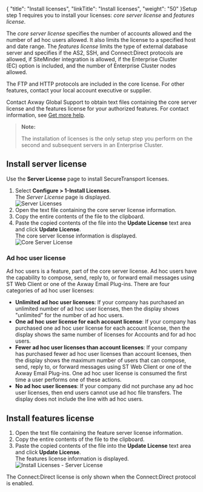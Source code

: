 {
    "title": "Install licenses",
    "linkTitle": "Install licenses",
    "weight": "50"
}Setup step 1 requires you to install your licenses: *core server license* and *features license*.

The *core server license* specifies the number of accounts allowed and the number of ad hoc users allowed. It also limits the license to a specified host and date range. The *features license* limits the type of external database server and specifies if the AS2, SSH, and Connect:Direct protocols are allowed, if SiteMinder integration is allowed, if the Enterprise Cluster (EC) option is included, and the number of Enterprise Cluster nodes allowed.

The FTP and HTTP protocols are included in the core license. For other features, contact your local account executive or supplier.

Contact <span class="mc-variable axway_variables.Company_Name variable">Axway</span> Global Support to obtain text files containing the core server license and the features license for your authorized features. For contact information, see <a href="" class="MCXref xref">Get more help</a>.

> **Note:**
>
> The installation of licenses is the only setup step you perform on the second and subsequent servers in an Enterprise Cluster.

## Install server license

Use the **Server License** page to install <span class="mc-variable axway_variables.Component_Short_Name variable">SecureTransport</span> licenses.

1.  Select **Configure > 1-Install Licenses**.  
    The *Server License* page is displayed.  
    <img src="/Images/SecureTransport/server_licenses.PNG" class="maxWidth" alt="Server Licenses" />
2.  Open the text file containing the core server license information.
3.  Copy the entire contents of the file to the clipboard.
4.  Paste the copied contents of the file into the **Update License** text area and click **Update License**.  
    The core server license information is displayed.  
    <img src="/Images/SecureTransport/core_server_license.PNG" class="maxWidth" alt="Core Server License" />

### Ad hoc user license

Ad hoc users is a feature, part of the core server license. Ad hoc users have the capability to compose, send, reply to, or forward email messages using ST Web Client or one of the <span class="mc-variable axway_variables.Company_Name variable">Axway</span> Email Plug-ins. There are four categories of ad hoc user licenses:

-   **Unlimited ad hoc user licenses**: If your company has purchased an unlimited number of ad hoc user licenses, then the display shows "unlimited" for the number of ad hoc users.
-   **One ad hoc user license for each account license**: If your company has purchased one ad hoc user license for each account license, then the display shows the same number of licenses for Accounts and for ad hoc users.
-   **Fewer ad hoc user licenses than account licenses**: If your company has purchased fewer ad hoc user licenses than account licenses, then the display shows the maximum number of users that can compose, send, reply to, or forward messages using ST Web Client or one of the <span class="mc-variable axway_variables.Company_Name variable">Axway</span> Email Plug-ins. One ad hoc user license is consumed the first time a user performs one of these actions.
-   **No ad hoc user licenses**: If your company did not purchase any ad hoc user licenses, then end users cannot use ad hoc file transfers. The display does not include the line with ad hoc users.

## Install features license

1.  Open the text file containing the feature server license information.
2.  Copy the entire contents of the file to the clipboard.
3.  Paste the copied contents of the file into the **Update License** text area and click **Update License**.  
    The features license information is displayed.  
    <img src="/Images/SecureTransport/install_licenses.png" class="maxWidth" alt="Install Licenses - Server License" />

The Connect:Direct license is only shown when the Connect:Direct protocol is enabled.
